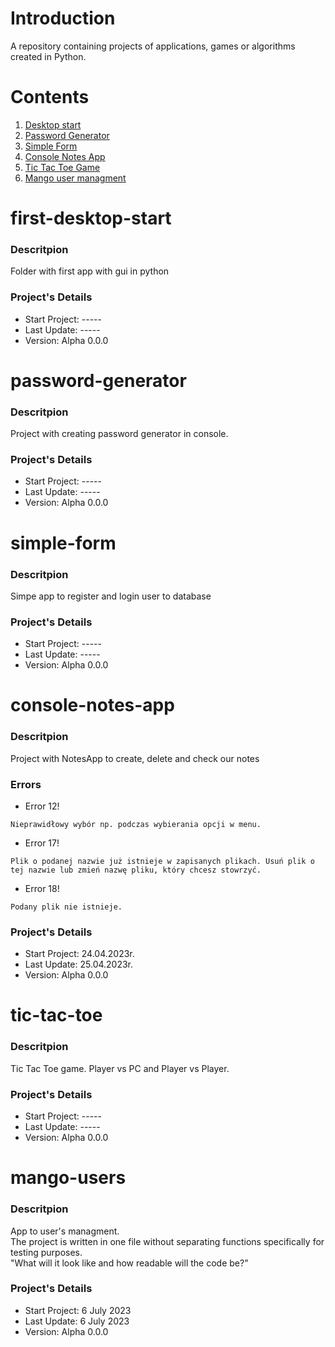 # Introduction
A repository containing projects of applications, games or algorithms created in Python.

# Contents
1. [Desktop start](#first-desktop-start)
2. [Password Generator](#password-generator)
3. [Simple Form](#simple-form)
4. [Console Notes App](#console-notes-app)
5. [Tic Tac Toe Game](#tic-tac-toe)
6. [Mango user managment](#mango-users)

# first-desktop-start
### Descritpion
Folder with first app with gui in python </br>

### Project's Details
* Start Project: -----
* Last Update: -----
* Version: Alpha 0.0.0

# password-generator
### Descritpion
Project with creating password generator in console.</br>

### Project's Details
* Start Project: -----
* Last Update: -----
* Version: Alpha 0.0.0

# simple-form
### Descritpion
Simpe app to register and login user to database</br>

### Project's Details
* Start Project: -----
* Last Update: -----
* Version: Alpha 0.0.0

# console-notes-app
### Descritpion
Project with NotesApp to create, delete and check our notes</br>

### Errors

* Error 12!
```
Nieprawidłowy wybór np. podczas wybierania opcji w menu.
```
* Error 17!
```
Plik o podanej nazwie już istnieje w zapisanych plikach. Usuń plik o tej nazwie lub zmień nazwę pliku, który chcesz stowrzyć.
```

* Error 18!
```
Podany plik nie istnieje.
```

### Project's Details
* Start Project: 24.04.2023r.
* Last Update: 25.04.2023r.
* Version: Alpha 0.0.0

# tic-tac-toe
### Descritpion
Tic Tac Toe game. Player vs PC and Player vs Player.</br>

### Project's Details
* Start Project: -----
* Last Update: -----
* Version: Alpha 0.0.0

# mango-users
### Descritpion
App to user's managment. </br>
The project is written in one file without separating functions specifically for testing purposes. </br>
"What will it look like and how readable will the code be?"

### Project's Details
* Start Project: 6 July 2023
* Last Update: 6 July 2023
* Version: Alpha 0.0.0
